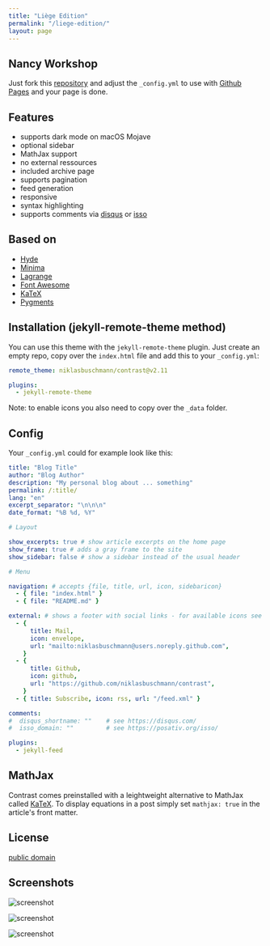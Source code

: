 ```yaml
---
title: "Liège Edition"
permalink: "/liege-edition/"
layout: page
---
```


## Nancy Workshop

Just fork this [repository](https://github.com/niklasbuschmann/contrast) and adjust the `_config.yml` to use with [Github Pages](https://pages.github.com/) and your page is done.

## Features

- supports dark mode on macOS Mojave
- optional sidebar
- MathJax support
- no external ressources
- included archive page
- supports pagination
- feed generation
- responsive
- syntax highlighting
- supports comments via [disqus](https://disqus.com/) or [isso](http://posativ.org/isso/)

## Based on

- [Hyde](https://github.com/poole/hyde)
- [Minima](https://github.com/jekyll/minima)
- [Lagrange](https://github.com/LeNPaul/Lagrange)
- [Font Awesome](http://fontawesome.io/)
- [KaTeX](https://katex.org/)
- [Pygments](https://github.com/richleland/pygments-css)

## Installation (jekyll-remote-theme method)

You can use this theme with the `jekyll-remote-theme` plugin. Just create an empty repo, copy over the `index.html` file and add this to your `_config.yml`:

```yaml
remote_theme: niklasbuschmann/contrast@v2.11

plugins:
  - jekyll-remote-theme
```

Note: to enable icons you also need to copy over the `_data` folder.

## Config

Your `_config.yml` could for example look like this:

```yaml
title: "Blog Title"
author: "Blog Author"
description: "My personal blog about ... something"
permalink: /:title/
lang: "en"
excerpt_separator: "\n\n\n"
date_format: "%B %d, %Y"

# Layout

show_excerpts: true # show article excerpts on the home page
show_frame: true # adds a gray frame to the site
show_sidebar: false # show a sidebar instead of the usual header

# Menu

navigation: # accepts {file, title, url, icon, sidebaricon}
  - { file: "index.html" }
  - { file: "README.md" }

external: # shows a footer with social links - for available icons see fontawesome.com/icons
  - {
      title: Mail,
      icon: envelope,
      url: "mailto:niklasbuschmann@users.noreply.github.com",
    }
  - {
      title: Github,
      icon: github,
      url: "https://github.com/niklasbuschmann/contrast",
    }
  - { title: Subscribe, icon: rss, url: "/feed.xml" }

comments:
#  disqus_shortname: ""    # see https://disqus.com/
#  isso_domain: ""         # see https://posativ.org/isso/

plugins:
  - jekyll-feed
```

## MathJax

Contrast comes preinstalled with a leightweight alternative to MathJax called [KaTeX](https://katex.org/). To display equations in a post simply set `mathjax: true` in the article's front matter.

## License

[public domain](http://unlicense.org/)

## Screenshots

![screenshot](https://user-images.githubusercontent.com/4943215/109431850-cd711780-7a08-11eb-8601-2763f2ee6bb4.png)

![screenshot](https://user-images.githubusercontent.com/4943215/109431832-b6cac080-7a08-11eb-9c5e-a058680c23a1.png)

![screenshot](https://user-images.githubusercontent.com/4943215/73125194-5f0b8b80-3fa4-11ea-805c-8387187503ad.png)
